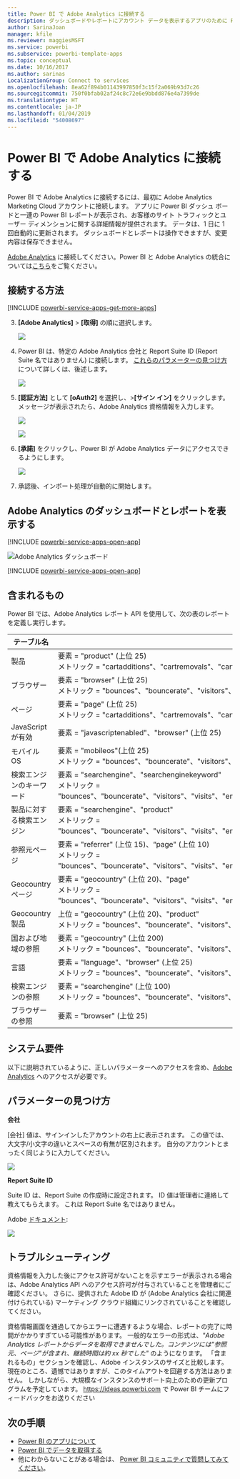 ```yaml
---
title: Power BI で Adobe Analytics に接続する
description: ダッシュボードやレポートにアカウント データを表示するアプリのために Power BI から Adobe Analytics に接続します。
author: SarinaJoan
manager: kfile
ms.reviewer: maggiesMSFT
ms.service: powerbi
ms.subservice: powerbi-template-apps
ms.topic: conceptual
ms.date: 10/16/2017
ms.author: sarinas
LocalizationGroup: Connect to services
ms.openlocfilehash: 8ea62f894b01143997850f3c15f2a069b93d7c26
ms.sourcegitcommit: 750f0bfab02af24c8c72e6e9bbdd876e4a7399de
ms.translationtype: HT
ms.contentlocale: ja-JP
ms.lasthandoff: 01/04/2019
ms.locfileid: "54008697"
---
```

# <a name="connect-to-adobe-analytics-with-power-bi"></a>Power BI で Adobe Analytics に接続する
Power BI で Adobe Analytics に接続するには、最初に Adobe Analytics Marketing Cloud アカウントに接続します。 アプリに Power BI ダッシュ ボードと一連の Power BI レポートが表示され、お客様のサイト トラフィックとユーザー ディメンションに関する詳細情報が提供されます。 データは、1 日に 1 回自動的に更新されます。 ダッシュボードとレポートは操作できますが、変更内容は保存できません。

[Adobe Analytics](https://app.powerbi.com/getdata/services/adobe-analytics) に接続してください。Power BI と Adobe Analytics の統合については[こちら](https://powerbi.microsoft.com/integrations/adobe-analytics)をご覧ください。

## <a name="how-to-connect"></a>接続する方法
[!INCLUDE [powerbi-service-apps-get-more-apps](./includes/powerbi-service-apps-get-more-apps.md)]

3. **[Adobe Analytics]** \> **[取得]** の順に選択します。
   
   ![](media/service-connect-to-adobe-analytics/adobe.png)
4. Power BI は、特定の Adobe Analytics 会社と Report Suite ID (Report Suite 名ではありません) に接続します。 [これらのパラメーターの見つけ方](#FindingParams)について詳しくは、後述します。
   
   ![](media/service-connect-to-adobe-analytics/parameters.png)
5. **[認証方法]** として **[oAuth2]** を選択し、\>**[サイン イン]** をクリックします。 メッセージが表示されたら、Adobe Analytics 資格情報を入力します。 
   
    ![](media/service-connect-to-adobe-analytics/creds.png)
   
    ![](media/service-connect-to-adobe-analytics/adobe_signin.png)
6. **[承諾]** をクリックし、Power BI が Adobe Analytics データにアクセスできるようにします。
   
   ![](media/service-connect-to-adobe-analytics/adobe_authorize.png)
7. 承認後、インポート処理が自動的に開始します。 

## <a name="view-the-adobe-analytics-dashboard-and-reports"></a>Adobe Analytics のダッシュボードとレポートを表示する
[!INCLUDE [powerbi-service-apps-open-app](./includes/powerbi-service-apps-open-app.md)]

   ![Adobe Analytics ダッシュボード](media/service-connect-to-adobe-analytics/dashboard.png)

[!INCLUDE [powerbi-service-apps-open-app](./includes/powerbi-service-apps-what-now.md)]

## <a name="whats-included"></a>含まれるもの
Power BI では、Adobe Analytics レポート API を使用して、次の表のレポートを定義し実行します。

| **テーブル名** | **列の詳細** |
| --- | --- |
| 製品 |要素 =  "product" (上位 25) </br> メトリック = "cartadditions"、"cartremovals"、"carts"、"cartviews"、"checkouts"、"revenue"、"units" |
| ブラウザー |要素 = "browser" (上位 25)</br>  メトリック = "bounces"、"bouncerate"、"visitors"、"visits"、"uniquevisitors"、"totaltimespent"、"pageviews" |
| ページ |要素 = "page" (上位 25)</br>  メトリック = "cartadditions"、"cartremovals"、"carts"、"cartviews"、"checkouts"、"revenue"、"units"、"visits"、"uniquevisitors"、"pageviews"、"bounces"、"bouncerate"、"totaltimespent" |
| JavaScript が有効 |要素 =  "javascriptenabled"、"browser" (上位 25) |
| モバイル OS |要素 = "mobileos"(上位 25)</br> メトリック = "bounces"、"bouncerate"、"visitors"、"visits"、"uniquevisitors"、"totaltimespent"、"cartadditions"、"cartremovals"、"checkouts"、"revenue"、"units"、"pageviews" |
| 検索エンジンのキーワード |要素 = "searchengine"、"searchenginekeyword"</br>  メトリック = "bounces"、"bouncerate"、"visitors"、"visits"、"entries"、"uniquevisitors"、"totaltimespent"、"cartadditions"、"cartremovals"、"carts"、"cartviews"、"checkouts"、"revenue"、"units"、"pageviews" |
| 製品に対する検索エンジン |要素 = "searchengine"、"product"</br>  メトリック = "bounces"、"bouncerate"、"visitors"、"visits"、"entries"、"uniquevisitors"、"totaltimespent"、"cartadditions"、"cartremovals"、"carts"、"cartviews"、"checkouts"、"revenue"、"units"、"pageviews" |
| 参照元ページ |要素 = "referrer" (上位 15)、“page" (上位 10)</br>  メトリック = "bounces"、"bouncerate"、"visitors"、"visits"、"entries"、"uniquevisitors"、"totaltimespent"、"cartadditions"、"cartremovals"、"carts"、"cartviews"、"checkouts"、"revenue"、"units"、"pageviews" |
| Geocountry ページ |要素 = "geocountry" (上位 20)、"page"</br>  メトリック = "bounces"、"bouncerate"、"visitors"、"visits"、"entries"、"uniquevisitors"、"totaltimespent"、"cartadditions"、"cartremovals"、"carts"、"cartviews"、"checkouts"、"revenue"、"units"、"pageviews" |
| Geocountry 製品 |上位 = "geocountry" (上位 20)、"product"</br> メトリック = "bounces"、"bouncerate"、"visitors"、"visits"、"entries"、"uniquevisitors"、"totaltimespent"、"cartadditions"、"cartremovals"、"carts"、"cartviews"、"checkouts"、"revenue"、"units" |
| 国および地域の参照 |要素 = "geocountry" (上位 200)</br>  メトリック = "bounces"、"bouncerate"、"visitors"、"visits"、"entries"、"uniquevisitors"、"totaltimespent"、"cartadditions"、"cartremovals"、"carts"、"cartviews"、"checkouts"、"revenue"、"units" |
| 言語 |要素 = "language"、"browser" (上位 25)</br>  メトリック = "bounces"、"bouncerate"、"visitors"、"visits"、"uniquevisitors"、"totaltimespent"、"pageviews"、"cartadditions"、"cartremovals"、"checkouts"、"carts"、"cartviews" |
| 検索エンジンの参照 |要素 = "searchengine" (上位 100)</br>  メトリック = "bounces"、"bouncerate"、"visitors"、"visits"、"entries"、"uniquevisitors"、"totaltimespent"、"cartadditions"、"cartremovals"、"carts"、"cartviews"、"checkouts"、"revenue"、"units" |
| ブラウザーの参照 |要素 = "browser" (上位 25) |

## <a name="system-requirements"></a>システム要件
以下に説明されているように、正しいパラメーターへのアクセスを含め、[Adobe Analytics](http://www.adobe.com/marketing-cloud/web-analytics.html) へのアクセスが必要です。

<a name="FindingParams"></a>

## <a name="finding-parameters"></a>パラメーターの見つけ方
**会社**

[会社] 値は、サインインしたアカウントの右上に表示されます。 この値では、大文字/小文字の違いとスペースの有無が区別されます。 自分のアカウントとまったく同じように入力してください。

![](media/service-connect-to-adobe-analytics/adobe_companies.png)

**Report Suite ID**

Suite ID は、Report Suite の作成時に設定されます。 ID 値は管理者に連絡して教えてもらえます。 これは Report Suite 名ではありません。

Adobe [ドキュメント](https://marketing.adobe.com/resources/help/en_US/reference/new_report_suite.html):

![](media/service-connect-to-adobe-analytics/reportsuiteid.png)

## <a name="troubleshooting"></a>トラブルシューティング
資格情報を入力した後にアクセス許可がないことを示すエラーが表示される場合は、Adobe Analytics API へのアクセス許可が付与されていることを管理者にご確認ください。 さらに、提供された Adobe ID が (Adobe Analytics 会社に関連付けられている) マーケティング クラウド組織にリンクされていることを確認してください。

資格情報画面を通過してからエラーに遭遇するような場合、レポートの完了に時間がかかりすぎている可能性があります。 一般的なエラーの形式は、*"Adobe Analytics レポートからデータを取得できませんでした。コンテンツには&quot;参照元、ページ&quot;が含まれ、継続時間は約 xx 秒でした"* のようになります。 「含まれるもの」セクションを確認し、Adobe インスタンスのサイズと比較します。 現在のところ、遺憾ではありますが、このタイムアウトを回避する方法はありません。 しかしながら、大規模なインスタンスのサポート向上のための更新プログラムを予定しています。 https://ideas.powerbi.com で Power BI チームにフィードバックをお送りください

## <a name="next-steps"></a>次の手順
* [Power BI のアプリについて](service-create-distribute-apps.md)
* [Power BI でデータを取得する](service-get-data.md)
* 他にわからないことがある場合は、 [Power BI コミュニティで質問してみてください](http://community.powerbi.com/)。

